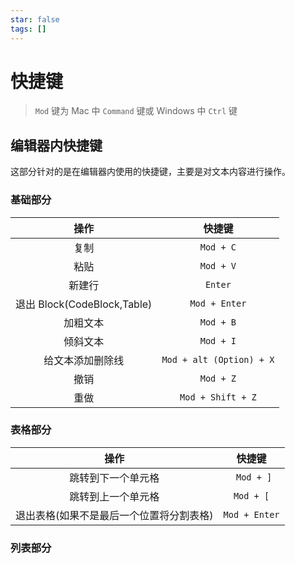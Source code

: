 ```yaml
---
star: false
tags: []
---
```


# 快捷键

> `Mod` 键为 Mac 中 `Command` 键或 Windows 中 `Ctrl` 键

## 编辑器内快捷键

这部分针对的是在编辑器内使用的快捷键，主要是对文本内容进行操作。

### 基础部分

|            操作             |          快捷键          |
| :-------------------------: | :----------------------: |
|            复制             |        `Mod + C`         |
|            粘贴             |        `Mod + V`         |
|           新建行            |         `Enter`          |
| 退出 Block(CodeBlock,Table) |      `Mod + Enter`       |
|          加粗文本           |        `Mod + B`         |
|          倾斜文本           |        `Mod + I`         |
|      给文本添加删除线       | `Mod + alt (Option) + X` |
|            撤销             |        `Mod + Z`         |
|            重做             |    `Mod + Shift + Z`     |

### 表格部分

|                   操作                   |    快捷键     |
| :--------------------------------------: | :-----------: |
|            跳转到下一个单元格            |  ` Mod + ]`   |
|            跳转到上一个单元格            |   `Mod + [`   |
| 退出表格(如果不是最后一个位置将分割表格) | `Mod + Enter` |

### 列表部分
